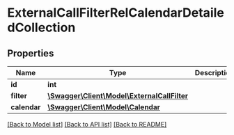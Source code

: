 # ExternalCallFilterRelCalendarDetailedCollection

## Properties
Name | Type | Description | Notes
------------ | ------------- | ------------- | -------------
**id** | **int** |  | [optional] 
**filter** | [**\Swagger\Client\Model\ExternalCallFilter**](ExternalCallFilter.md) |  | 
**calendar** | [**\Swagger\Client\Model\Calendar**](Calendar.md) |  | 

[[Back to Model list]](../README.md#documentation-for-models) [[Back to API list]](../README.md#documentation-for-api-endpoints) [[Back to README]](../README.md)


